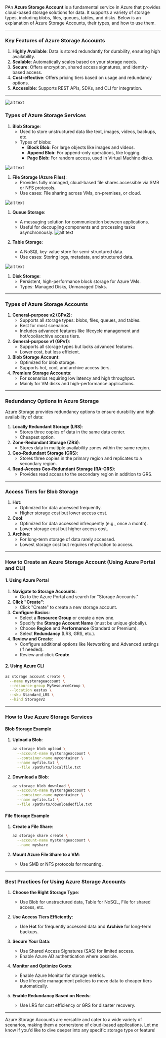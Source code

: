 PAn **Azure Storage Account** is a fundamental service in Azure that provides cloud-based storage solutions for data. It supports a variety of storage types, including blobs, files, queues, tables, and disks. Below is an explanation of Azure Storage Accounts, their types, and how to use them.

---

### **Key Features of Azure Storage Accounts**

1. **Highly Available**: Data is stored redundantly for durability, ensuring high availability.
2. **Scalable**: Automatically scales based on your storage needs.
3. **Secure**: Offers encryption, shared access signatures, and identity-based access.
4. **Cost-effective**: Offers pricing tiers based on usage and redundancy options.
5. **Accessible**: Supports REST APIs, SDKs, and CLI for integration.

---

![alt text](Pastedimage20250102125117.png)

### **Types of Azure Storage Services**

1. **Blob Storage**:
    - Used to store unstructured data like text, images, videos, backups, etc.
    - Types of blobs:
        - **Block Blob**: For large objects like images and videos.
        - **Append Blob**: For append-only operations, like logging.
        - **Page Blob**: For random access, used in Virtual Machine disks.

![alt text](Pastedimage20250102125149.png)


1. **File Storage (Azure Files)**:
    - Provides fully managed, cloud-based file shares accessible via SMB or NFS protocols.
    - Use cases: File sharing across VMs, on-premises, or cloud.


![alt text](Pastedimage20250102125209.png)

1. **Queue Storage**:
    - A messaging solution for communication between applications.
    - Useful for decoupling components and processing tasks asynchronously.
![alt text](Pastedimage20250102125250.png)


1. **Table Storage**:
    - A NoSQL key-value store for semi-structured data.
    - Use cases: Storing logs, metadata, and structured data.

![alt text](Pastedimage20250102125315.png)


1. **Disk Storage**:
    - Persistent, high-performance block storage for Azure VMs.
    - Types: Managed Disks, Unmanaged Disks.

---

### **Types of Azure Storage Accounts**

1. **General-purpose v2 (GPv2)**:
    - Supports all storage types: blobs, files, queues, and tables.
    - Best for most scenarios.
    - Includes advanced features like lifecycle management and hot/cool/archive access tiers.
2. **General-purpose v1 (GPv1)**:
    - Supports all storage types but lacks advanced features.
    - Lower cost, but less efficient.
3. **Blob Storage Account**:
    - Optimized for blob storage.
    - Supports hot, cool, and archive access tiers.
4. **Premium Storage Accounts**:
    - For scenarios requiring low latency and high throughput.
    - Mainly for VM disks and high-performance applications.

---

### **Redundancy Options in Azure Storage**

Azure Storage provides redundancy options to ensure durability and high availability of data:

1. **Locally Redundant Storage (LRS)**:
    - Stores three copies of data in the same data center.
    - Cheapest option.
2. **Zone-Redundant Storage (ZRS)**:
    - Stores data in multiple availability zones within the same region.
3. **Geo-Redundant Storage (GRS)**:
    - Stores three copies in the primary region and replicates to a secondary region.
4. **Read-Access Geo-Redundant Storage (RA-GRS)**:
    - Provides read access to the secondary region in addition to GRS.

---

### **Access Tiers for Blob Storage**

1. **Hot**:
    - Optimized for data accessed frequently.
    - Higher storage cost but lower access cost.
2. **Cool**:
    - Optimized for data accessed infrequently (e.g., once a month).
    - Lower storage cost but higher access cost.
3. **Archive**:
    - For long-term storage of data rarely accessed.
    - Lowest storage cost but requires rehydration to access.

---

### **How to Create an Azure Storage Account (Using Azure Portal and CLI)**

#### **1. Using Azure Portal**

1. **Navigate to Storage Accounts**:
    - Go to the Azure Portal and search for "Storage Accounts."
2. **Click "Create"**:
    - Click "Create" to create a new storage account.
3. **Configure Basics**:
    - Select a **Resource Group** or create a new one.
    - Specify the **Storage Account Name** (must be unique globally).
    - Choose **Region** and **Performance** (Standard or Premium).
    - Select **Redundancy** (LRS, GRS, etc.).
4. **Review and Create**:
    - Configure additional options like Networking and Advanced settings (if needed).
    - Review and click **Create**.

#### **2. Using Azure CLI**

```bash
az storage account create \
  --name mystorageaccount \
  --resource-group MyResourceGroup \
  --location eastus \
  --sku Standard_LRS \
  --kind StorageV2
```

---

### **How to Use Azure Storage Services**

#### **Blob Storage Example**

1. **Upload a Blob**:
    
    ```bash
    az storage blob upload \
      --account-name mystorageaccount \
      --container-name mycontainer \
      --name myfile.txt \
      --file /path/to/localfile.txt
    ```
    
2. **Download a Blob**:
    
    ```bash
    az storage blob download \
      --account-name mystorageaccount \
      --container-name mycontainer \
      --name myfile.txt \
      --file /path/to/downloadedfile.txt
    ```
    

#### **File Storage Example**

1. **Create a File Share**:
    
    ```bash
    az storage share create \
      --account-name mystorageaccount \
      --name myshare
    ```
    
2. **Mount Azure File Share to a VM**:
    
    - Use SMB or NFS protocols for mounting.

---

### **Best Practices for Using Azure Storage Accounts**

1. **Choose the Right Storage Type**:
    
    - Use Blob for unstructured data, Table for NoSQL, File for shared access, etc.
2. **Use Access Tiers Efficiently**:
    
    - Use **Hot** for frequently accessed data and **Archive** for long-term backups.
3. **Secure Your Data**:
    
    - Use Shared Access Signatures (SAS) for limited access.
    - Enable Azure AD authentication where possible.
4. **Monitor and Optimize Costs**:
    
    - Enable Azure Monitor for storage metrics.
    - Use lifecycle management policies to move data to cheaper tiers automatically.
5. **Enable Redundancy Based on Needs**:
    
    - Use LRS for cost efficiency or GRS for disaster recovery.

---

Azure Storage Accounts are versatile and cater to a wide variety of scenarios, making them a cornerstone of cloud-based applications. Let me know if you'd like to dive deeper into any specific storage type or feature!



